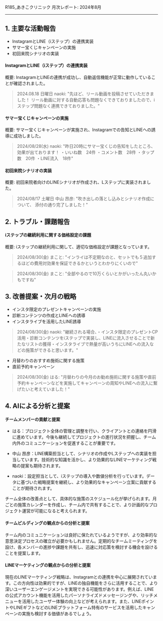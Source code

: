 R185_あきこクリニック 月次レポート: 2024年8月

---

## 1. 主要な活動報告

- InstagramとLINE（iステップ）の連携実装
- サマー宝くじキャンペーンの実施
- 初回来院シナリオの実装

#### InstagramとLINE（iステップ）の連携実装

概要: InstagramとLINEの連携が成功し、自動返信機能が正常に動作していることが確認されました。

> 2024.08.18 日曜日 naoki: "先ほど、リール動画を投稿させていただきました！ リール動画に対する自動応答も問題なくできておりましたので、iステップ問題なく連携できておりました。"

#### サマー宝くじキャンペーンの実施

概要: サマー宝くじキャンペーンが実施され、Instagramでの告知とLINEへの誘導に成功しました。

> 2024/08/28(水) naoki: "昨日20時にサマー宝くじの告知をしたところ、効果が出ております！ ・いいね数　24件 ・コメント数　28件 ・タップ数　20件 ・LINE流入　18件"

#### 初回来院シナリオの実装

概要: 初回来院者向けのLINEシナリオが作成され、Lステップに実装されました。

> 2024/08/17 土曜日 中山 昂彦: "吹き出しの落とし込みとシナリオ作成について、 添付の通り完了しました！"

## 2. トラブル・課題報告

####  iステップの継続利用に関する価格設定の課題

概要: iステップの継続利用に関して、適切な価格設定が課題となっています。

> 2024/08/30(金) まこと: "インライは不定期なのと、セットでも５追加するほどの費用対効果を保証できるかというとわかりにくいので"

> 2024/08/30(金) まこと: "全部やるので10万くらいとかがいったん丸いかもですね"

## 3. 改善提案・次月の戦略

- インスタ限定のプレゼントキャンペーンの実施
- 診断コンテンツの作成とLINEへの誘導
- インスタライブを活用したLINE誘導

> 2024/08/30(金) naoki: "継続される場合、・インスタ限定のプレゼントCP活用・診断コンテンツをiステップで実装し、LINEに流入させることで新たなリストの獲得・インスタライブで熱量が高いうちにLINEへの流入などの施策ができると思います。"

- 月替わりのおすすめ施術に関する施策
- 直前予約キャンペーン

> 2024/08/30(金) はる: "月替わりの今月のお勧め施術に関する施策や直前予約キャンペーンなどを実施してキャンペーンの周知やLINEへの流入に繋げたいと考えていました！"

## 4. AIによる分析と提案

#### チームメンバーの貢献と提案

- はる：プロジェクト全体の管理と調整を行い、クライアントとの連絡を円滑に進めています。今後も継続してプロジェクトの進行状況を把握し、チーム内外のコミュニケーションを促進することが重要です。

- 中山 昂彦：LINE構築担当として、シナリオの作成やLステップへの実装を担当しています。技術的な知識を活かし、より効果的なLINEマーケティング戦略の提案も期待されます。

- naoki：設定担当として、iステップの導入や数値分析を行っています。データに基づいた戦略提案を継続し、より効果的なキャンペーン立案に貢献することが期待されます。

チーム全体の改善点として、具体的な施策のスケジュール化が挙げられます。月ごとの施策カレンダーを作成し、チーム内で共有することで、より計画的なプロジェクト運営が可能になると考えられます。

#### チームビルディングの観点からの分析と提案

チーム内のコミュニケーションは良好に保たれているようですが、より効率的な意思決定プロセスの確立が必要かもしれません。定期的なチームミーティングを設け、各メンバーの進捗や課題を共有し、迅速に対応策を検討する機会を設けることを提案します。

#### LINEマーケティングの観点からの分析と提案

現在のLINEマーケティング戦略は、Instagramとの連携を中心に展開されています。この方向性は効果的ですが、LINEの独自機能をさらに活用することで、より深いユーザーエンゲージメントを実現できる可能性があります。例えば、LINEの公式アカウント機能を活用したパーソナライズドメッセージングや、リッチメニューを活用したユーザー体験の向上などが考えられます。また、LINEポイントやLINEギフトなどのLINEプラットフォーム特有のサービスを活用したキャンペーンの実施も検討する価値があるでしょう。